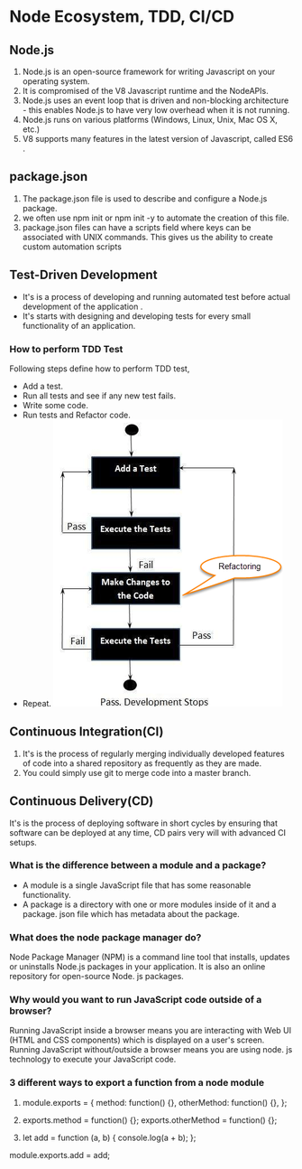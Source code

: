 # Node Ecosystem, TDD, CI/CD

## Node.js

1. Node.js is an open-source framework for writing Javascript on your operating system.
2. It is compromised of the V8 Javascript runtime and the NodeAPIs.
3. Node.js uses an event loop that is driven and non-blocking architecture - this enables Node.js to have very low overhead when it is not running.
4. Node.js runs on various platforms (Windows, Linux, Unix, Mac OS X, etc.)
5. V8 supports many features in the latest version of Javascript, called ES6 .

## package.json

1. The package.json file is used to describe and configure a Node.js package.
2. we often use npm init or npm init -y to automate the creation of this file.
3. package.json files can have a scripts field where keys can be associated with UNIX commands. This gives us the ability to create custom automation scripts

## Test-Driven Development

- It's is a process of developing and running automated test before actual development of the application .
- It's starts with designing and developing tests for every small functionality of an application.

### How to perform TDD Test
Following steps define how to perform TDD test,

- Add a test.
- Run all tests and see if any new test fails.
- Write some code.
- Run tests and Refactor code.
- Repeat.
![Image](img/tdd.png)

## Continuous Integration(CI)

1. It's is the process of regularly merging individually developed features of code into a shared repository as frequently as they are made.
2. You could simply use git to merge code into a master branch.

## Continuous Delivery(CD)

It's is the process of deploying software in short cycles by ensuring that software can be deployed at any time, CD pairs very will with advanced CI setups.

### What is the difference between a module and a package?
- A module is a single JavaScript file that has some reasonable functionality.
- A package is a directory with one or more modules inside of it and a package. json file which has metadata about the package. 

### What does the node package manager do?
Node Package Manager (NPM) is a command line tool that installs, updates or uninstalls Node.js packages in your application.
It is also an online repository for open-source Node. js packages.

### Why would you want to run JavaScript code outside of a browser?
Running JavaScript inside a browser means you are interacting with Web UI (HTML and CSS components) which is displayed on a user's screen. Running JavaScript without/outside a browser means you are using node. js technology to execute your JavaScript code.

### 3 different ways to export a function from a node module

1. module.exports = {
    method: function() {},
    otherMethod: function() {},
};

2. exports.method = function() {};
exports.otherMethod = function() {};

3. let add = function (a, b) {
   console.log(a + b);
};

 module.exports.add = add;